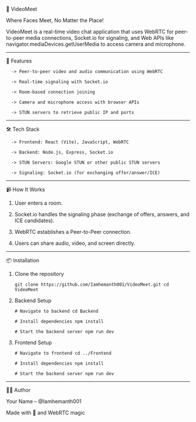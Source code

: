 🎥 VideoMeet

Where Faces Meet, No Matter the Place!

VideoMeet is a real-time video chat application that uses WebRTC for peer-to-peer media connections, 
Socket.io for signaling, and Web APIs like navigator.mediaDevices.getUserMedia to access camera and microphone.

-------------------------------------

🚀 Features

      -> Peer-to-peer video and audio communication using WebRTC
      
      -> Real-time signaling with Socket.io
      
      -> Room-based connection joining
      
      -> Camera and microphone access with browser APIs
      
      -> STUN servers to retrieve public IP and ports

---------------------------------------

🛠️ Tech Stack

      -> Frontend: React (Vite), JavaScript, WebRTC
   
      -> Backend: Node.js, Express, Socket.io
      
      -> STUN Servers: Google STUN or other public STUN servers
      
      -> Signaling: Socket.io (for exchanging offer/answer/ICE)

-------------------
📹 How It Works

   1. User enters a room.

   2. Socket.io handles the signaling phase (exchange of offers, answers, and ICE candidates).

   3. WebRTC establishes a Peer-to-Peer connection.

   4. Users can share audio, video, and screen directly.

-------------------------
📦 Installation

1. Clone the repository
   
   `git clone https://github.com/Iamhemanth001/VideoMeet.git
    cd VideoMeet
   `

2. Backend Setup

     `# Navigate to backend
      cd Backend
     `
  
     `# Install dependencies
     npm install
     `
     
     `# Start the backend server
     npm run dev
     `
  
3. Frontend Setup

     `# Navigate to frontend
     cd ../Frontend
     `
     
    `# Install dependencies
     npm install
     `
     
     `# Start the backend server
     npm run dev
     `
   
-------------------   
🙋‍♂️ Author

Your Name – @Iamhemanth001

Made with 💙 and WebRTC magic
